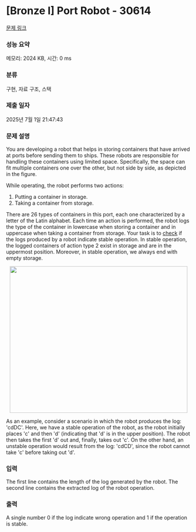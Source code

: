 # [Bronze I] Port Robot - 30614 

[문제 링크](https://www.acmicpc.net/problem/30614) 

### 성능 요약

메모리: 2024 KB, 시간: 0 ms

### 분류

구현, 자료 구조, 스택

### 제출 일자

2025년 7월 1일 21:47:43

### 문제 설명

<p>You are developing a robot that helps in storing containers that have arrived at ports before sending them to ships. These robots are responsible for handling these containers using limited space. Specifically, the space can fit multiple containers one over the other, but not side by side, as depicted in the figure.</p>

<p>While operating, the robot performs two actions:</p>

<ol>
	<li>Putting a container in storage.</li>
	<li>Taking a container from storage.</li>
</ol>

<p>There are 26 types of containers in this port, each one characterized by a letter of the Latin alphabet. Each time an action is performed, the robot logs the type of the container in lowercase when storing a container and in uppercase when taking a container from storage. Your task is to <u>check</u> if the logs produced by a robot indicate stable operation. In stable operation, the logged containers of action type 2 exist in storage and are in the uppermost position. Moreover, in stable operation, we always end with empty storage.</p>

<p style="text-align: center;"><img alt="" src="https://upload.acmicpc.net/0c20ad0e-7ec0-47d4-b76f-1f8732535c06/-/preview/" style="width: 484px; height: 400px;"></p>

<p>As an example, consider a scenario in which the robot produces the log: 'cdDC'. Here, we have a stable operation of the robot, as the robot initially places 'c' and then 'd' (indicating that 'd' is in the upper position). The robot then takes the first 'd' out and, finally, takes out 'c'. On the other hand, an unstable operation would result from the log: 'cdCD', since the robot cannot take 'c' before taking out 'd'.</p>

### 입력 

 <p>The first line contains the length of the log generated by the robot. The second line contains the extracted log of the robot operation.</p>

### 출력 

 <p>A single number 0 if the log indicate wrong operation and 1 if the operation is stable.</p>


